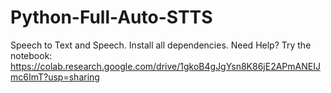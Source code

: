 # Python-Full-Auto-STTS
Speech to Text and Speech. 
Install all dependencies. Need Help? Try the notebook: https://colab.research.google.com/drive/1gkoB4gJgYsn8K86jE2APmANEIJmc6ImT?usp=sharing

